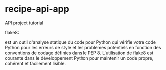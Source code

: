 # recipe-api-app
API project tutorial



flake8:

 est un outil d'analyse statique du code pour Python qui vérifie votre code Python pour les erreurs de style et les problèmes potentiels en fonction des conventions de codage définies dans le PEP 8. L'utilisation de flake8 est courante dans le développement Python pour maintenir un code propre, cohérent et facilement lisible.